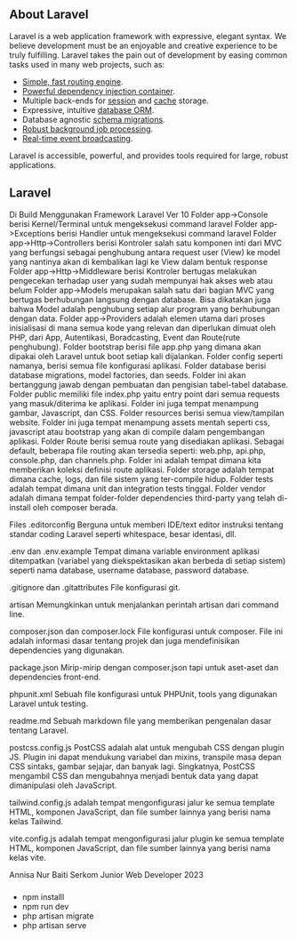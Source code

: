 

## About Laravel

Laravel is a web application framework with expressive, elegant syntax. We believe development must be an enjoyable and creative experience to be truly fulfilling. Laravel takes the pain out of development by easing common tasks used in many web projects, such as:

- [Simple, fast routing engine](https://laravel.com/docs/routing).
- [Powerful dependency injection container](https://laravel.com/docs/container).
- Multiple back-ends for [session](https://laravel.com/docs/session) and [cache](https://laravel.com/docs/cache) storage.
- Expressive, intuitive [database ORM](https://laravel.com/docs/eloquent).
- Database agnostic [schema migrations](https://laravel.com/docs/migrations).
- [Robust background job processing](https://laravel.com/docs/queues).
- [Real-time event broadcasting](https://laravel.com/docs/broadcasting).

Laravel is accessible, powerful, and provides tools required for large, robust applications.

## Laravel
Di Build Menggunakan Framework Laravel Ver 10
Folder app->Console berisi Kernel/Terminal untuk mengeksekusi command laravel
Folder app->Exceptions berisi Handler untuk mengeksekusi command laravel
Folder app->Http->Controllers berisi Kontroler salah satu komponen inti dari MVC yang berfungsi sebagai penghubung antara request user (View) ke model yang nantinya akan di kembalikan lagi ke View dalam bentuk response
Folder app->Http->Middleware berisi Kontroler bertugas melakukan pengecekan terhadap user yang sudah mempunyai hak akses web atau belum
Folder app->Models merupakan salah satu dari bagian MVC yang bertugas berhubungan langsung dengan database. Bisa dikatakan juga bahwa Model adalah penghubung setiap alur program yang berhubungan dengan data.
Folder app->Providers adalah elemen utama dari proses inisialisasi di mana semua kode yang relevan dan diperlukan dimuat oleh PHP, dari App, Autentikasi, Boradcasting, Event dan Route(rute penghubung).
Folder bootstrap berisi file app.php yang dimana akan dipakai oleh Laravel untuk boot setiap kali dijalankan.
Folder config seperti namanya, berisi semua file konfigurasi aplikasi.
Folder database berisi database migrations, model factories, dan seeds. Folder ini akan bertanggung jawab dengan pembuatan dan pengisian tabel-tabel database.
Folder public memiliki file index.php yaitu entry point dari semua requests yang masuk/diterima ke aplikasi. Folder ini juga tempat menampung gambar, Javascript, dan CSS.
Folder resources berisi semua view/tampilan website. Folder ini juga tempat menampung assets mentah seperti css, javascript atau bootstrap yang akan di compile dalam pengembangan aplikasi.
Folder Route berisi semua route yang disediakan aplikasi. Sebagai default, beberapa file routing akan tersedia seperti: web.php, api.php, console.php, dan channels.php. Folder ini adalah tempat dimana kita memberikan koleksi definisi route aplikasi.
Folder storage adalah tempat dimana cache, logs, dan file sistem yang ter-compile hidup.
Folder tests adalah tempat dimana unit dan integration tests tinggal.
Folder vendor adalah dimana tempat folder-folder dependencies third-party yang telah di-install oleh composer berada.

Files
.editorconfig
Berguna untuk memberi IDE/text editor instruksi tentang standar coding Laravel seperti whitespace, besar identasi, dll.

.env dan .env.example
Tempat dimana variable environment aplikasi ditempatkan (variabel yang diekspektasikan akan berbeda di setiap sistem) seperti nama database, username database, password database. 

.gitignore dan .gitattributes
File konfigurasi git.

artisan
Memungkinkan untuk menjalankan perintah artisan dari command line.

composer.json dan composer.lock 
File konfigurasi untuk composer. File ini adalah informasi dasar tentang projek dan juga mendefinisikan dependencies yang digunakan.

package.json
Mirip-mirip dengan composer.json tapi untuk aset-aset dan dependencies front-end.

phpunit.xml
Sebuah file konfigurasi untuk PHPUnit, tools yang digunakan Laravel untuk testing.

readme.md
Sebuah markdown file yang memberikan pengenalan dasar tentang Laravel.

postcss.config.js
PostCSS adalah alat untuk mengubah CSS dengan plugin JS.  Plugin ini dapat mendukung variabel dan mixins, transpile masa depan CSS sintaks, gambar sejajar, dan banyak lagi. Singkatnya, PostCSS mengambil CSS dan mengubahnya menjadi bentuk data yang dapat dimanipulasi oleh JavaScript.

tailwind.config.js adalah tempat mengonfigurasi jalur ke semua template HTML, komponen JavaScript, dan file sumber lainnya yang berisi nama kelas Tailwind.

vite.config.js adalah tempat mengonfigurasi jalur plugin ke semua template HTML, komponen JavaScript, dan file sumber lainnya yang berisi nama kelas vite.

Annisa Nur Baiti Serkom Junior Web Developer 2023
###
- npm installl
- npm run dev
- php artisan migrate
- php artisan serve
